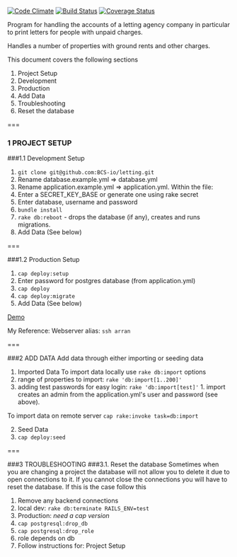 [![Code Climate](https://codeclimate.com/github/BCS-io/letting.png)](https://codeclimate.com/github/BCS-io/letting)
[![Build Status](https://travis-ci.org/BCS-io/letting.png)](https://travis-ci.org/BCS-io/letting)
[![Coverage Status](https://coveralls.io/repos/BCS-io/letting/badge.png)](https://coveralls.io/r/BCS-io/letting)

Program for handling the accounts of a letting agency company in particular to print letters for people with unpaid charges.

Handles a number of properties with ground rents and other charges.

This document covers the following sections

1. Project Setup
  1. Development
  2. Production
2. Add Data
3. Troubleshooting
  1. Reset the database


===

### 1 PROJECT SETUP

###1.1 Development Setup

1. `git clone git@github.com:BCS-io/letting.git`
2. Rename database.example.yml => database.yml
3. Rename application.example.yml => application.yml. Within the file:
  1. Enter a SECRET_KEY_BASE or generate one using rake secret
  2. Enter database, username and password
4. `bundle install`
5. `rake db:reboot` - drops the database (if any), creates and runs migrations.
4. Add Data (See below)


===

###1.2 Production Setup

1. `cap deploy:setup`
  1. Enter password for postgres database (from application.yml)
2. `cap deploy`
3. `cap deploy:migrate`
4. Add Data (See below)

[Demo](http://letting.bcs.io)

My Reference: Webserver alias: `ssh arran`


===

###2 ADD DATA
Add data through either importing or seeding data

1. Imported Data
  To import data locally use
    `rake db:import`
  options
  1. range of properties to import: `rake 'db:import[1..200]'`
  2. adding test passwords for easy login: `rake 'db:import[test]'`
    1. import creates an admin from the application.yml's user and password (see above).

  To import data on remote server
  `cap rake:invoke task=db:import`

2. Seed Data
  1. `cap deploy:seed`


===

###3 TROUBLESHOOTING
###3.1. Reset the database
Sometimes when you are changing a project the database will not allow you to delete it due to open connections to it. If you cannot close the connections you will have to reset the database. If this is the case follow this

1. Remove any backend connections
  1. local dev: `rake db:terminate RAILS_ENV=test`
  2. Production: *need a cap version*
2. `cap postgresql:drop_db`
3. `cap postgresql:drop_role`
  1. role depends on db
4. Follow instructions for: Project Setup

